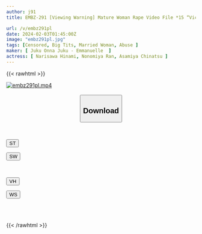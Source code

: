 ```yaml
---
author: j91
title: EMBZ-291 [Viewing Warning] Mature Woman Rape Video File *15 “Victim, Big-breasted Breastfeeding Housewife”

url: /v/embz291pl
date: 2024-02-03T01:45:00Z
image: "embz291pl.jpg"
tags: [Censored, Big Tits, Married Woman, Abuse	]
maker: [ Juku Onna Juku - Emmanuelle  ]
actress: [ Narisawa Hinami, Nonomiya Ran, Asamiya Chinatsu ]
---
```



{{< rawhtml >}}

<div class="video" data-videoid="Y7WkzPprlgHvvgJ">
    <a href="javascript:;">
        <img src="/v/embz291pl/embz291pl.jpg" width="WIDTH" height="HEIGHT" alt="embz291pl.mp4" loading="lazy">
    </a>
</div>

<script type="text/javascript" src="https://j91.asia/asset/on-demand-st.js"></script>

<br>
  <link rel="stylesheet" href="https://j91.asia/asset/bs5.css">
  
  <center>
  <button class="btn btn-primary" type="button" data-bs-toggle="collapse" data-bs-target=".multi-collapse" aria-expanded="false" aria-controls="multiCollapseExample1 multiCollapseExample2"><h2>Download</h2></button></center>
</p>
<div class="row">
  <div class="col">
    <div class="collapse multi-collapse" id="multiCollapseExample1">
      <div class="card card-body">
	      	      <br>
<div class="buttons">  
<p><a href="https://streamtape.to/v/Y7WkzPprlgHvvgJ" target="_blank"><button class="btn-hover color-3"><i class="fa fa-download"></i> ST</button></a></p>
<p><a href="https://flaswish.com/xo355m6s7pn2" target="_blank"><button class="btn-hover color-2"><i class="fa fa-download"></i> SW</button></a></p></div>
    </div>
  </div>
</div>
  <div class="col">
    <div class="collapse multi-collapse" id="multiCollapseExample2">
      <div class="card card-body">
	      <br>
<div class="buttons">
<p><a href="javascript:;" target="_blank"><button class="btn-hover color-9"><i class="fa fa-download"></i> VH</button></a></p>
<p><a href="javascript:;" target="_blank"><button class="btn-hover color-8"><i class="fa fa-download"></i> WS</button></a></p></div>
<br><br>
      </div>
    </div>
  </div>
</div>

{{< /rawhtml >}}